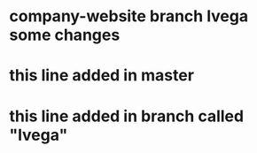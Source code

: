 # company-website branch lvega some changes
# this line added in master
# this line added in branch called "lvega"